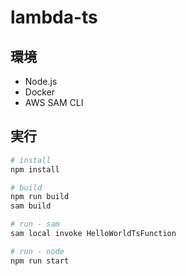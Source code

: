 # lambda-ts

## 環境

- Node.js
- Docker
- AWS SAM CLI

## 実行


```bash
# install
npm install

# build
npm run build
sam build

# run - sam
sam local invoke HelloWorldTsFunction

# run - node
npm run start
```
